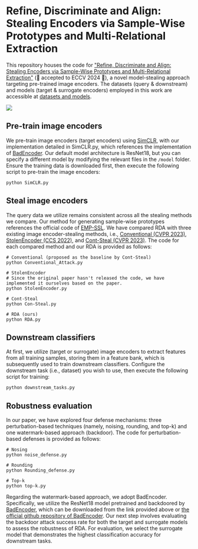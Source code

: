 # Refine, Discriminate and Align: Stealing Encoders via Sample-Wise Prototypes and Multi-Relational Extraction

This repository houses the code for ["Refine, Discriminate and Align: Stealing Encoders via Sample-Wise Prototypes and Multi-Relational Extraction"](https://arxiv.org/abs/2312.00855) (🎉 accepted to ECCV 2024 🎉), a novel model-stealing approach targeting pre-trained image encoders. The datasets (query & downstream) and models (target & surrogate encoders) employed in this work are accessible at [datasets and models](https://drive.google.com/drive/folders/1VV97lBVwt5rPlKSHtKQ8PjCuH7d1-fK-?usp=sharing).

![](https://github.com/ShuchiWu/SDA/blob/master/Pipeline.jpg)

## Pre-train image encoders
We pre-train image encoders (target encoders) using [SimCLR](https://proceedings.mlr.press/v119/chen20j/chen20j.pdf), with our implementation detailed in SimCLR.py, which references the implementation of [BadEncoder](https://arxiv.org/pdf/2108.00352). Our default model architecture is ResNet18, but you can specify a different model by modifying the relevant files in the `/model` folder. Ensure the training data is downloaded first, then execute the following script to pre-train the image encoders:
```scrpit
python SimCLR.py
```

## Steal image encoders
The query data we utilize remains consistent across all the stealing methods we compare. Our method for generating sample-wise prototypes references the official code of [EMP-SSL](https://arxiv.org/pdf/2304.03977). We have compared RDA with three existing image encoder-stealing methods, i.e., [Conventional (CVPR 2023)](https://openaccess.thecvf.com/content/CVPR2023/papers/Sha_Cant_Steal_Cont-Steal_Contrastive_Stealing_Attacks_Against_Image_Encoders_CVPR_2023_paper.pdf), [StolenEncoder (CCS 2022)](https://dl.acm.org/doi/pdf/10.1145/3548606.3560586), and [Cont-Steal (CVPR 2023)](https://openaccess.thecvf.com/content/CVPR2023/papers/Sha_Cant_Steal_Cont-Steal_Contrastive_Stealing_Attacks_Against_Image_Encoders_CVPR_2023_paper.pdf). The code for each compared method and our RDA is provided as follows:
```scrpit
# Conventional (proposed as the baseline by Cont-Steal)
python Conventional_Attack.py

# StolenEncoder
# Since the original paper hasn't released the code, we have implemented it ourselves based on the paper.
python StolenEncoder.py  

# Cont-Steal
python Con-Steal.py  

# RDA (ours)
python RDA.py  
```

## Downstream classifiers
At first, we utilize (target or surrogate) image encoders to extract features from all training samples, storing them in a feature bank, which is subsequently used to train downstream classifiers. Configure the downstream task (i.e., dataset) you wish to use, then execute the following script for training:
```scrpit
python downstream_tasks.py
```

## Robustness evaluation
In our paper, we have explored four defense mechanisms: three perturbation-based techniques (namely, noising, rounding, and top-k) and one watermark-based approach (backdoor). The code for perturbation-based defenses is provided as follows:
```scrpit
# Nosing
python noise_defense.py

# Rounding
python Rounding_defense.py

# Top-k
python top-k.py
```
Regarding the watermark-based approach, we adopt BadEncoder. Specifically, we utilize the ResNet18 model pretrained and backdoored by [BadEncoder](https://arxiv.org/pdf/2108.00352), which can be downloaded from the link provided above or [the official github repository of BadEncoder](https://github.com/jinyuan-jia/BadEncoder). Our next step involves evaluating the backdoor attack success rate for both the target and surrogate models to assess the robustness of RDA. For evaluation, we select the surrogate model that demonstrates the highest classification accuracy for downstream tasks.
